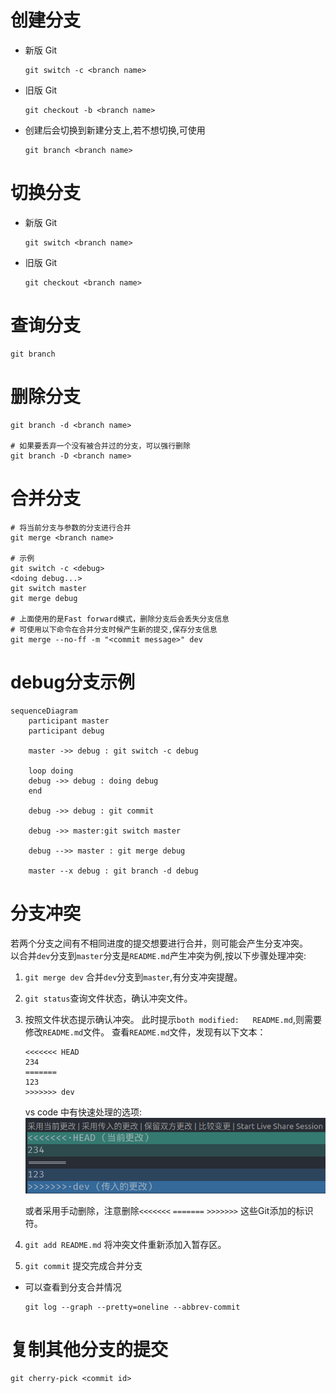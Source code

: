 # 创建分支
- 新版 Git
  ```
  git switch -c <branch name>
  ```

- 旧版 Git
  ```
  git checkout -b <branch name>
  ```

- 创建后会切换到新建分支上,若不想切换,可使用
  ```
  git branch <branch name>
  ```

# 切换分支
- 新版 Git
  ```
  git switch <branch name>
  ```

- 旧版 Git
  ```
  git checkout <branch name>
  ```

# 查询分支
```
git branch
```

# 删除分支
```
git branch -d <branch name>

# 如果要丢弃一个没有被合并过的分支，可以强行删除
git branch -D <branch name>
```

# 合并分支
```
# 将当前分支与参数的分支进行合并
git merge <branch name>

# 示例
git switch -c <debug>
<doing debug...>
git switch master
git merge debug

# 上面使用的是Fast forward模式，删除分支后会丢失分支信息
# 可使用以下命令在合并分支时候产生新的提交,保存分支信息
git merge --no-ff -m "<commit message>" dev
```

# debug分支示例
```mermaid
sequenceDiagram
    participant master
    participant debug

    master ->> debug : git switch -c debug

    loop doing
    debug ->> debug : doing debug
    end

    debug ->> debug : git commit

    debug ->> master:git switch master

    debug -->> master : git merge debug

    master --x debug : git branch -d debug
```

# 分支冲突
若两个分支之间有不相同进度的提交想要进行合并，则可能会产生分支冲突。  
以合并`dev`分支到`master`分支是`README.md`产生冲突为例,按以下步骤处理冲突:  
1. `git merge dev` 合并`dev`分支到`master`,有分支冲突提醒。
2. `git status`查询文件状态，确认冲突文件。
3. 按照文件状态提示确认冲突。
   此时提示`both modified:   README.md`,则需要修改`README.md`文件。
   查看`README.md`文件，发现有以下文本：
   ```
   <<<<<<< HEAD
   234
   =======
   123
   >>>>>>> dev
   ```
   vs code 中有快速处理的选项:
   ![vs code 快速处理](cache/vs%20code%20快速处理.png)

   或者采用手动删除，注意删除`<<<<<<<` `=======` `>>>>>>>` 这些Git添加的标识符。
4. `git add README.md` 将冲突文件重新添加入暂存区。
5. `git commit` 提交完成合并分支
- 可以查看到分支合并情况
  ```
  git log --graph --pretty=oneline --abbrev-commit
  ```

# 复制其他分支的提交
```
git cherry-pick <commit id>
```
